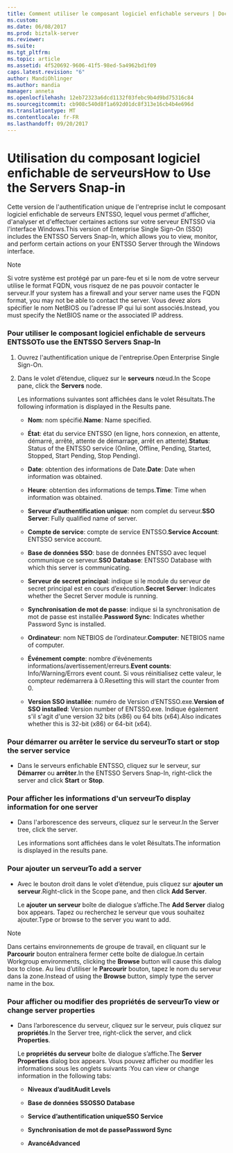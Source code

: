 ```yaml
---
title: Comment utiliser le composant logiciel enfichable serveurs | Documents Microsoft
ms.custom: 
ms.date: 06/08/2017
ms.prod: biztalk-server
ms.reviewer: 
ms.suite: 
ms.tgt_pltfrm: 
ms.topic: article
ms.assetid: 4f520692-9606-41f5-98ed-5a4962bd1f09
caps.latest.revision: "6"
author: MandiOhlinger
ms.author: mandia
manager: anneta
ms.openlocfilehash: 12eb72323a6dcd1132f03febc9b4d9bd75316c84
ms.sourcegitcommit: cb908c540d8f1a692d01dc8f313e16cb4b4e696d
ms.translationtype: MT
ms.contentlocale: fr-FR
ms.lasthandoff: 09/20/2017
---
```

# <a name="how-to-use-the-servers-snap-in"></a><span data-ttu-id="6953b-102">Utilisation du composant logiciel enfichable de serveurs</span><span class="sxs-lookup"><span data-stu-id="6953b-102">How to Use the Servers Snap-in</span></span>
<span data-ttu-id="6953b-103">Cette version de l'authentification unique de l'entreprise inclut le composant logiciel enfichable de serveurs ENTSSO, lequel vous permet d'afficher, d'analyser et d'effectuer certaines actions sur votre serveur ENTSSO via l'interface Windows.</span><span class="sxs-lookup"><span data-stu-id="6953b-103">This version of Enterprise Single Sign-On (SSO) includes the ENTSSO Servers Snap-In, which allows you to view, monitor, and perform certain actions on your ENTSSO Server through the Windows interface.</span></span>  
  
> [!NOTE]
>  <span data-ttu-id="6953b-104">Si votre système est protégé par un pare-feu et si le nom de votre serveur utilise le format FQDN, vous risquez de ne pas pouvoir contacter le serveur.</span><span class="sxs-lookup"><span data-stu-id="6953b-104">If your system has a firewall and your server name uses the FQDN format, you may not be able to contact the server.</span></span> <span data-ttu-id="6953b-105">Vous devez alors spécifier le nom NetBIOS ou l'adresse IP qui lui sont associés.</span><span class="sxs-lookup"><span data-stu-id="6953b-105">Instead, you must specify the NetBIOS name or the associated IP address.</span></span>  
  
### <a name="to-use-the-entsso-servers-snap-in"></a><span data-ttu-id="6953b-106">Pour utiliser le composant logiciel enfichable de serveurs ENTSSO</span><span class="sxs-lookup"><span data-stu-id="6953b-106">To use the ENTSSO Servers Snap-In</span></span>  
  
1.  <span data-ttu-id="6953b-107">Ouvrez l'authentification unique de l'entreprise.</span><span class="sxs-lookup"><span data-stu-id="6953b-107">Open Enterprise Single Sign-On.</span></span>  
  
2.  <span data-ttu-id="6953b-108">Dans le volet d’étendue, cliquez sur le **serveurs** nœud.</span><span class="sxs-lookup"><span data-stu-id="6953b-108">In the Scope pane, click the **Servers** node.</span></span>  
  
     <span data-ttu-id="6953b-109">Les informations suivantes sont affichées dans le volet Résultats.</span><span class="sxs-lookup"><span data-stu-id="6953b-109">The following information is displayed in the Results pane.</span></span>  
  
    -   <span data-ttu-id="6953b-110">**Nom**: nom spécifié.</span><span class="sxs-lookup"><span data-stu-id="6953b-110">**Name**: Name specified.</span></span>  
  
    -   <span data-ttu-id="6953b-111">**État**: état du service ENTSSO (en ligne, hors connexion, en attente, démarré, arrêté, attente de démarrage, arrêt en attente).</span><span class="sxs-lookup"><span data-stu-id="6953b-111">**Status**: Status of the ENTSSO service (Online, Offline, Pending, Started, Stopped, Start Pending, Stop Pending).</span></span>  
  
    -   <span data-ttu-id="6953b-112">**Date**: obtention des informations de Date.</span><span class="sxs-lookup"><span data-stu-id="6953b-112">**Date**: Date when information was obtained.</span></span>  
  
    -   <span data-ttu-id="6953b-113">**Heure**: obtention des informations de temps.</span><span class="sxs-lookup"><span data-stu-id="6953b-113">**Time**: Time when information was obtained.</span></span>  
  
    -   <span data-ttu-id="6953b-114">**Serveur d’authentification unique**: nom complet du serveur.</span><span class="sxs-lookup"><span data-stu-id="6953b-114">**SSO Server**: Fully qualified name of server.</span></span>  
  
    -   <span data-ttu-id="6953b-115">**Compte de service**: compte de service ENTSSO.</span><span class="sxs-lookup"><span data-stu-id="6953b-115">**Service Account**: ENTSSO service account.</span></span>  
  
    -   <span data-ttu-id="6953b-116">**Base de données SSO**: base de données ENTSSO avec lequel communique ce serveur.</span><span class="sxs-lookup"><span data-stu-id="6953b-116">**SSO Database**: ENTSSO Database with which this server is communicating.</span></span>  
  
    -   <span data-ttu-id="6953b-117">**Serveur de secret principal**: indique si le module du serveur de secret principal est en cours d’exécution.</span><span class="sxs-lookup"><span data-stu-id="6953b-117">**Secret Server**: Indicates whether the Secret Server module is running.</span></span>  
  
    -   <span data-ttu-id="6953b-118">**Synchronisation de mot de passe**: indique si la synchronisation de mot de passe est installée.</span><span class="sxs-lookup"><span data-stu-id="6953b-118">**Password Sync**: Indicates whether Password Sync is installed.</span></span>  
  
    -   <span data-ttu-id="6953b-119">**Ordinateur**: nom NETBIOS de l’ordinateur.</span><span class="sxs-lookup"><span data-stu-id="6953b-119">**Computer**: NETBIOS name of computer.</span></span>  
  
    -   <span data-ttu-id="6953b-120">**Événement compte**: nombre d’événements informations/avertissement/erreurs.</span><span class="sxs-lookup"><span data-stu-id="6953b-120">**Event counts**: Info/Warning/Errors event count.</span></span> <span data-ttu-id="6953b-121">Si vous réinitialisez cette valeur, le compteur redémarrera à 0.</span><span class="sxs-lookup"><span data-stu-id="6953b-121">Resetting this will start the counter from 0.</span></span>  
  
    -   <span data-ttu-id="6953b-122">**Version SSO installée**: numéro de Version d’ENTSSO.exe.</span><span class="sxs-lookup"><span data-stu-id="6953b-122">**Version of SSO installed**: Version number of ENTSSO.exe.</span></span> <span data-ttu-id="6953b-123">Indique également s'il s'agit d'une version 32 bits (x86) ou 64 bits (x64).</span><span class="sxs-lookup"><span data-stu-id="6953b-123">Also indicates whether this is 32-bit (x86) or 64-bit (x64).</span></span>  
  
### <a name="to-start-or-stop-the-server-service"></a><span data-ttu-id="6953b-124">Pour démarrer ou arrêter le service du serveur</span><span class="sxs-lookup"><span data-stu-id="6953b-124">To start or stop the server service</span></span>  
  
-   <span data-ttu-id="6953b-125">Dans le serveurs enfichable ENTSSO, cliquez sur le serveur, sur **Démarrer** ou **arrêter**.</span><span class="sxs-lookup"><span data-stu-id="6953b-125">In the ENTSSO Servers Snap-In, right-click the server and click **Start** or **Stop**.</span></span>  
  
### <a name="to-display-information-for-one-server"></a><span data-ttu-id="6953b-126">Pour afficher les informations d'un serveur</span><span class="sxs-lookup"><span data-stu-id="6953b-126">To display information for one server</span></span>  
  
-   <span data-ttu-id="6953b-127">Dans l'arborescence des serveurs, cliquez sur le serveur.</span><span class="sxs-lookup"><span data-stu-id="6953b-127">In the Server tree, click the server.</span></span>  
  
     <span data-ttu-id="6953b-128">Les informations sont affichées dans le volet Résultats.</span><span class="sxs-lookup"><span data-stu-id="6953b-128">The information is displayed in the results pane.</span></span>  
  
### <a name="to-add-a-server"></a><span data-ttu-id="6953b-129">Pour ajouter un serveur</span><span class="sxs-lookup"><span data-stu-id="6953b-129">To add a server</span></span>  
  
-   <span data-ttu-id="6953b-130">Avec le bouton droit dans le volet d’étendue, puis cliquez sur **ajouter un serveur**.</span><span class="sxs-lookup"><span data-stu-id="6953b-130">Right-click in the Scope pane, and then click **Add Server**.</span></span>  
  
     <span data-ttu-id="6953b-131">Le **ajouter un serveur** boîte de dialogue s’affiche.</span><span class="sxs-lookup"><span data-stu-id="6953b-131">The **Add Server** dialog box appears.</span></span> <span data-ttu-id="6953b-132">Tapez ou recherchez le serveur que vous souhaitez ajouter.</span><span class="sxs-lookup"><span data-stu-id="6953b-132">Type or browse to the server you want to add.</span></span>  
  
> [!NOTE]
>  <span data-ttu-id="6953b-133">Dans certains environnements de groupe de travail, en cliquant sur le **Parcourir** bouton entraînera fermer cette boîte de dialogue.</span><span class="sxs-lookup"><span data-stu-id="6953b-133">In certain Workgroup environments, clicking the **Browse** button will cause this dialog box to close.</span></span> <span data-ttu-id="6953b-134">Au lieu d’utiliser le **Parcourir** bouton, tapez le nom du serveur dans la zone.</span><span class="sxs-lookup"><span data-stu-id="6953b-134">Instead of using the **Browse** button, simply type the server name in the box.</span></span>  
  
### <a name="to-view-or-change-server-properties"></a><span data-ttu-id="6953b-135">Pour afficher ou modifier des propriétés de serveur</span><span class="sxs-lookup"><span data-stu-id="6953b-135">To view or change server properties</span></span>  
  
-   <span data-ttu-id="6953b-136">Dans l’arborescence du serveur, cliquez sur le serveur, puis cliquez sur **propriétés**.</span><span class="sxs-lookup"><span data-stu-id="6953b-136">In the Server tree, right-click the server, and click **Properties**.</span></span>  
  
     <span data-ttu-id="6953b-137">Le **propriétés du serveur** boîte de dialogue s’affiche.</span><span class="sxs-lookup"><span data-stu-id="6953b-137">The **Server Properties** dialog box appears.</span></span> <span data-ttu-id="6953b-138">Vous pouvez afficher ou modifier les informations sous les onglets suivants :</span><span class="sxs-lookup"><span data-stu-id="6953b-138">You can view or change information in the following tabs:</span></span>  
  
    -   <span data-ttu-id="6953b-139">**Niveaux d’audit**</span><span class="sxs-lookup"><span data-stu-id="6953b-139">**Audit Levels**</span></span>  
  
    -   <span data-ttu-id="6953b-140">**Base de données SSO**</span><span class="sxs-lookup"><span data-stu-id="6953b-140">**SSO Database**</span></span>  
  
    -   <span data-ttu-id="6953b-141">**Service d’authentification unique**</span><span class="sxs-lookup"><span data-stu-id="6953b-141">**SSO Service**</span></span>  
  
    -   <span data-ttu-id="6953b-142">**Synchronisation de mot de passe**</span><span class="sxs-lookup"><span data-stu-id="6953b-142">**Password Sync**</span></span>  
  
    -   <span data-ttu-id="6953b-143">**Avancé**</span><span class="sxs-lookup"><span data-stu-id="6953b-143">**Advanced**</span></span>